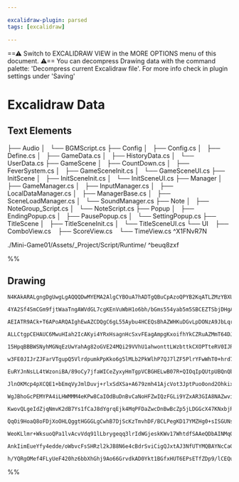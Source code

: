 ```yaml
---

excalidraw-plugin: parsed
tags: [excalidraw]

---
```

==⚠  Switch to EXCALIDRAW VIEW in the MORE OPTIONS menu of this document. ⚠== You can decompress Drawing data with the command palette: 'Decompress current Excalidraw file'. For more info check in plugin settings under 'Saving'


# Excalidraw Data

## Text Elements
├── Audio
│   └── BGMScript.cs
├── Config
│   ├── Config.cs
│   ├── Define.cs
│   ├── GameData.cs
│   ├── HistoryData.cs
│   └── UserData.cs
├── GameScene
│   ├── CountDown.cs
│   ├── FeverSystem.cs
│   ├── GameSceneInit.cs
│   └── GameSceneUI.cs
├── InitScene
│   ├── InitSceneInit.cs
│   └── InitSceneUI.cs
├── Manager
│   ├── GameManager.cs
│   ├── InputManager.cs
│   ├── LocalDataManager.cs
│   ├── ManagerBase.cs
│   ├── SceneLoadManager.cs
│   └── SoundManager.cs
├── Note
│   ├── NoteGroup_Script.cs
│   └── NoteScript.cs
├── Popup
│   ├── EndingPopup.cs
│   ├── PausePopup.cs
│   └── SettingPopup.cs
├── TitleScene
│   ├── TitleSceneInit.cs
│   └── TitleSceneUI.cs
└── UI
     ├── ComboView.cs
     ├── ScoreView.cs
     └── TimeView.cs ^X1FNvR7N

./Mini-Game01/Assets/_Project/Script/Runtime/ ^beuq8zxf

%%
## Drawing
```compressed-json
N4KAkARALgngDgUwgLgAQQQDwMYEMA2AlgCYBOuA7hADTgQBuCpAzoQPYB2KqATLZMzYBXUtiRoIACyhQ4zZAHoFAc0JRJQgEYA6bGwC2CgF7N6hbEcK4OCtptbErHALRY8RMpWdx8Q1TdIEfARcZgRmBShcZQUebQBGOJ4aOiCEfQQOKGZuAG1wMFAwYogSbggADXiAMQA5egAlAHZalOLIWERyqCwoNpLMbmcATmGABm0ADmH4gGYAViaeScnZ

4YA2Sf4SmCGm9fjtWaaTngAWVdGL7cgKEnVuWbH1o6bh/bGms554yab5m5SBCEZTSbjDHgAgqQazKYLcMaA5hQUhsADWCAAwmx8GxSOUAMTxBDE4n9SCaXDYNHKVFCDjEbG4/ESFHWZhwXCBLLkiAAM0I+HwAGVYPCJIIPLzkaiMQB1e6Sbh8aEQGXohCimDi9CSsqAumgjjhHJoeKAtic7BqXZmsaI1W04RwACSxFNqHy7UgADU5fFMJNausKrU

AEIATR9ACk+T6APoARQAIghEwAZCDQgC6gL55Aybu4HCEQsBhAZWHKuDGvLpDONzA9JbLqrCCGIyrmPDGk3i/fNqsYLHYXDQT1mgOHrE4tU4Ym48WGfaWxwW5eYqeCPU7aD5BDCgM0wgZAFFghkss3S/hAUI4MRcDvF19hvN5rMfmMnsNAUQOGixY3n+bDUh23D7vgh6qj0mB9BIgA4pIAAKRIagACCQiOGwAA6HCAECkAAFBGoIAKKQoagYYAOI

ALLCtgpCEHAUC6MwuHIah2IcAKyi4YRxHsagnHcSxvFEagAmpgKxoifhYkCZRuAZMmT64DJfHieRAAShDIniMDKVEaliWRqEAKphKQBmqdgrEcPJimamIxqifx5HYvSUDJmwFAcEZrmodUCDDsKMDIukfkaahCkZHRmQIC6HBqBFJmoNFjlxaZLoyQJCVqLFzmyf5qC5VA+XxYlzE2S5pHkSVZWZdl5HUdY0RMNV9kZM1HCtaQEU5RwcBCFAXU9X

15HpqBBBWSNyhMGNqEzUwYahAg82oGVE24MQi29VVhU1ahwonttLWzbttkCXOPTteRV0IJRdJwPGdEMUxyW3WwPQvYxlUXeRAAKlr3jdqGngyFbKIDg1wGt/24EIYRQ/e72HQgMgQ0jMN7QJAAqajBGVIOoHjUAE055VJXt6kpSTZMZVle0pZluGoKgcluQYx4+oQCAUDJrPs4deiBNzvP82zxE04QGSi3zNl1pQOO9OUAkYVh1UpVRtH0T9jUcZ

w3FE0JIJrZJFarVTgupQ5VlrdpumkPpKko6g5lMLb2PkWlhP7QJ7lZF5PlrYFwWhT0+hrd75MlS7Uf03rxUVT76n9Xl0cVS7dXkw1nsLadbW+17Dk7WtCWDcN+fnUTE3uNNldrTty1hGtG1sFtJeW5L5FHfSJ3dWdCd3UTd0Pc6z0629ncHagd3fZPf2oZjRNg44HCQ0DWO2SnAPw4jG8u8KaNQBj++58T+PpQV2+obTl8U79Gvkbf9UM7ZTMuiz

EuRYJnNsLL4tWzoniBA/89oCy7jfaWICeZyxyHmTgpVCBGHELwB07R+QIOqIpQUtpUBQnQbBKAaEiDKDHOgYIfI+hTiYMfdwxCQRkOgJaXkegsi4HNqQIsaAWy3lVHiEEFYCBKzgirciat2CP1QlrOeD87Icy4iCI2BsTZTwkggKSFst5WzSh7LRRV7ZQD0royRrsLLGLkVFByycrb+08t5XyqjyIhyYCFMKEdHGWJiunSmejp5x2NDnBeic05xS

JlnOKMcp4pXCQE1+bEmqVyJmlDuvj+rlxSdXSa+A679zmh41AjcVot3JptPuo0ond2OhkixM9PoIGHnU0e95x6vVkdTD6X0J6yIEkvQuoNwZr0xrDXeCAhkVNRujQZp8gnP3JkTWZESM7jPPqTO+gTcLv0/jY3+oDbLgO/kAkWMCAEQPPjLY58tATw0MQ0cISCUEoiEAgP85tNLAlBPBVAhxIQFAAL7bCKCUMoEhNAICEAAR0mEYTAfJeSdBQdAZ

WgJBhoGcPEMYPA4iLHWMMM4eKPw8CaIOdBuDnBvCaNoHFZwIQzFGLi9YZxAR3GIA8NAZwviUreOsHgDKGWTDOMcfBJRJDvLBGgSEVy146jQSUdUGImR4kJKSEkSAjxUhpPWRkOJFWsnIBwDkXJMhUNVAKIUWodRqhxPqNsKINQKhZUqcVSJbUYnNQivUnYDTCCNCaRcForQ2kXPaQETp7xug9F6dBfoAxBhDOGKMsYEwpjTJmHMeYCzxV3KgHh5Z

KwovQLgeIdZjqNmvK2dB7Ys1fCaJ8dYgrqEjk4MqPFDaZwcDnBwBcZp5jLDGGcX47KNxbjRuBPcB5nmqmPL3c86QjVlt4eg+8j5nxmlfO+T86KfwvIAkBctJRcRgSzZBaCBDlYSG0AoaiFZCDODSmMeICg0JNjRhEeM/1UQACsEDYCgAoGRCgGgeSgQoBWFBhGfIgBeq9iVb0OXvY+592QFBvs/d+39/7ANZGA7yPkCDhT3OVDKyAuGshYP0Dg7g

QqOi9HoaQ8oFDjXoOHLQggtHGGGLgCwhB7DjScKzTmvhDF/BCLPegKD17YMZHg0+sISGUNsC/T+v9XSANAYyCBq5Q02C3NYMg7gjyJ3oP/AgN5IIxVfO0D84ovzwC5joLgOAcBRRPhQYC6AIqMj0bM4xyAZhebLWpKGhkCqWToAJHyCLkX+gQGwCIbkUAXTh1FLKLE2rQsQCJCqsk2wYtxaNYl9IAWNXHRC90PVBr4vRdi6QeLBX9DVEFCKMU7qr

WeoKLlmr+WksuoQPa1lvAcvVdq91lLbrygeqq3lrIdWGjeskKWv17WhtdfSAAeQDbAINMqOvDfSNUTB2D8C4KFTtlb9W8MEfFdt5b03w7gbY/R9RPnTu3fSM50gRCaveRFVtXdC7IA3YS+HFeaEvsUB+1miAXJURUEG1NoH6RQcw5xvABFmrovMHojifAFRwS4u0DMdY8xVibB4MMWY/KcuY9REKCM4J5gvFmAKgVhKe3xCaMcHLRg2AGG4IC3zB

AnkIimEueYfy4edde/oWbvcFsSHRzl2kJB8N6e4cBdrSviCigQJxtAJ3NfUTYMQBAYNcCaGCEe8diuGJauZHz1UYYcSQ9IMoSkAAKH4TRqC8HZ97z33uJjzAAJS8lucoUsXJygu/dzwJ4fu4+8AT4HkP4ulvw+Sxqdbx9ODzpy/mBytzKwMTXvb9BmQzcW/06QJ5gJsBEF16gAzgJuqebQE3vhQ1jNV6eankodhFPZGFN1OAhvjem/N6O1Ax7DMw

h/YQRgOMef4FLyUeF420hz6bbXhGhj9Ao66GrvdkAD0Ykt1BGfxHUT6EPsETfZDp9/lCEQufC+l9/b+eAf5dBTXhD5zZ35QAA===
```
%%